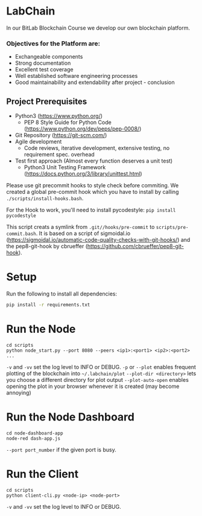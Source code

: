 # LabChain

In our BitLab Blockchain Course we develop our own blockchain platform.

### Objectives for the Platform are:

- Exchangeable components
- Strong documentation
- Excellent test coverage
- Well established software engineering processes
- Good maintainability and extendability  after project - conclusion


## Project Prerequisites
- Python3 (https://www.python.org/)
  - PEP 8 Style Guide for Python Code (https://www.python.org/dev/peps/pep-0008/)
- Git Repository (https://git-scm.com/)
- Agile development
  - Code reviews, iterative development, extensive testing, no requirement spec. overhead
- Test first approach (Almost every function deserves a unit test)
  - Python3 Unit Testing Framework (https://docs.python.org/3/library/unittest.html)

Please use git precommit hooks to style check before commiting. We created a global pre-commit hook which you have to install by calling ```./scripts/install-hooks.bash```.

For the Hook to work, you'll need to install pycodestyle: ```pip install pycodestyle```

This script creats a symlink from ```.git//hooks/pre-commit``` to ```scripts/pre-commit.bash```. It is based on a script of sigmoidal.io (https://sigmoidal.io/automatic-code-quality-checks-with-git-hooks/) and the pep8-git-hook by cbrueffer (https://github.com/cbrueffer/pep8-git-hook).


# Setup

Run the following to install all dependencies:

```bash
pip install -r requirements.txt

```

# Run the Node

```
cd scripts
python node_start.py --port 8080 --peers <ip1>:<port1> <ip2>:<port2> ...
```

`-v` and `-vv` set the log level to INFO or DEBUG.
`-p` or `--plot` enables frequent plotting of the blockchain into `~/.labchain/plot`
`--plot-dir <directory>` lets you choose a different directory for plot output
`--plot-auto-open` enables opening the plot in your browser whenever it is created (may become annoying)

# Run the Node Dashboard

```
cd node-dashboard-app
node-red dash-app.js
```

`--port port_number` if the given port is busy.

# Run the Client

```
cd scripts
python client-cli.py <node-ip> <node-port>
```

`-v` and `-vv` set the log level to INFO or DEBUG.